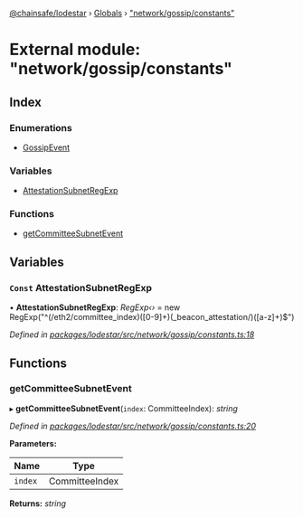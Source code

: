[@chainsafe/lodestar](../README.md) › [Globals](../globals.md) › ["network/gossip/constants"](_network_gossip_constants_.md)

# External module: "network/gossip/constants"

## Index

### Enumerations

* [GossipEvent](../enums/_network_gossip_constants_.gossipevent.md)

### Variables

* [AttestationSubnetRegExp](_network_gossip_constants_.md#const-attestationsubnetregexp)

### Functions

* [getCommitteeSubnetEvent](_network_gossip_constants_.md#getcommitteesubnetevent)

## Variables

### `Const` AttestationSubnetRegExp

• **AttestationSubnetRegExp**: *RegExp‹›* = new RegExp("^(/eth2/committee_index)([0-9]+)(_beacon_attestation/)([a-z]+)$")

*Defined in [packages/lodestar/src/network/gossip/constants.ts:18](https://github.com/ChainSafe/lodestar/blob/2fb982b/packages/lodestar/src/network/gossip/constants.ts#L18)*

## Functions

###  getCommitteeSubnetEvent

▸ **getCommitteeSubnetEvent**(`index`: CommitteeIndex): *string*

*Defined in [packages/lodestar/src/network/gossip/constants.ts:20](https://github.com/ChainSafe/lodestar/blob/2fb982b/packages/lodestar/src/network/gossip/constants.ts#L20)*

**Parameters:**

Name | Type |
------ | ------ |
`index` | CommitteeIndex |

**Returns:** *string*
